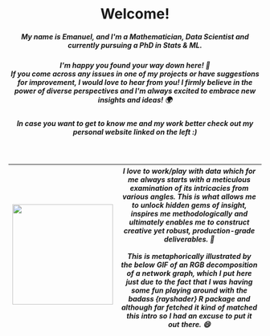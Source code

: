 <h1 align='center'> Welcome!</h1>
<!--<h1 align='center'> :wave: Welcome! :wave:</h1>-->
<h5 align='center'> My name is Emanuel, and I'm a Mathematician, Data Scientist and currently pursuing a PhD in Stats & ML. </h5>

<h5 align='center'> I'm happy you found your way down here! 🥳<br> If you come across any issues in one of my projects or have suggestions for improvement, I would love to hear from you! I firmly believe in the power of diverse perspectives and I'm always excited to embrace new insights and ideas! 🌍 </h5>

<h5 align='center'> In case you want to get to know me and my work better check out my personal website linked on the left :)  </h5>

<!--
<h5 align='center'> I love to work/play with data which for me always starts with a meticulous examination of its intricacies from various angles. This is what allows me to unlock hidden gems of insight, inspires me methodologically and ultimately enables me to construct creative yet robust, production-grade deliverables. 💎 This is metaphorically illustrated by the below GIF of an RGB decomposition of a network graph, which I put here just due to the fact that I was having some fun playing around with the badass {rayshader} R package and although far fetched it kind of matched this intro so I had an excuse to put it out there. 😄 </h5>


<p align='center'>
  <img src="network_gif_small.gif" width="200" height="200"/>
</p>

<div style="text-align: center;">
  <table style="border: none!important; display: inline-block;">
    <tr>
      <td style="vertical-align: top; padding-right: 20px; border: none!important;">
        <img src="network_gif_small.gif" width="200" height="200" style="border: none!important;"/>
      </td>
      <td style="vertical-align: top; border: none!important;">
        <h5 style="margin-top: 0;">
          I love to work/play with data which for me always starts with a meticulous examination of its intricacies from various angles. This is what allows me to unlock hidden gems of insight, inspires me methodologically and ultimately enables me to construct creative yet robust, production-grade deliverables. 💎 This is metaphorically illustrated by the below GIF of an RGB decomposition of a network graph, which I put here just due to the fact that I was having some fun playing around with the badass {rayshader} R package and although far fetched it kind of matched this intro so I had an excuse to put it out there. 😄
        </h5>
      </td>
    </tr>
  </table>
</div>
-->

<br>

| <img src="network_gif_small.gif" width="200" height="200" style="border: 0; vertical-align: top;"/> | <h5 style="font-size: 14px; margin: 0;"> I love to work/play with data which for me always starts with a meticulous examination of its intricacies from various angles. This is what allows me to unlock hidden gems of insight, inspires me methodologically and ultimately enables me to construct creative yet robust, production-grade deliverables. 💎 <br><br>This is metaphorically illustrated by the below GIF of an RGB decomposition of a network graph, which I put here just due to the fact that I was having some fun playing around with the badass {rayshader} R package and although far fetched it kind of matched this intro so I had an excuse to put it out there. 😄 <h5> |
|---|---|




